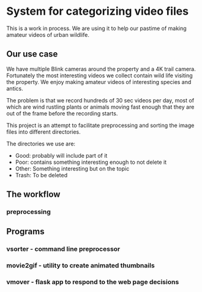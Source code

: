 # System for categorizing video files

This is a work in process.  We are using it to help our pastime of making 
amateur videos of urban wildlife.


## Our use case
We have multiple Blink cameras around the property and a 
4K trail camera. Fortunately the most interesting videos we
collect contain wild life visiting the property. We enjoy 
making amateur videos of interesting species and antics.

The problem is that we record hundreds of 30 sec videos per day,
most of which are wind rustling plants or animals moving fast enough
that they are out of the frame before the recording starts.

This project is an attempt to facilitate preprocessing and sorting the image files into different
directories.

The directories we use are:
- Good: probably will include part of it
- Poor: contains something interesting enough to not delete it
- Other: Something interesting but on the topic
- Trash: To be deleted

## The workflow

### preprocessing


## Programs

### vsorter - command line preprocessor

### movie2gif - utility to create animated thumbnails

### vmover - flask app to respond to the web page decisions